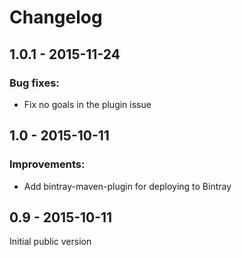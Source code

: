 Changelog
=========

1.0.1 - 2015-11-24
------------------

### Bug fixes: ###

* Fix no goals in the plugin issue

1.0 - 2015-10-11
----------------

### Improvements: ###

* Add bintray-maven-plugin for deploying to Bintray

0.9 - 2015-10-11
----------------

Initial public version

